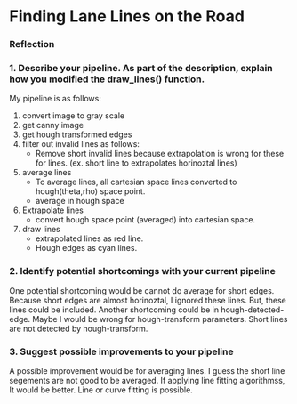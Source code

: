 # **Finding Lane Lines on the Road** 


### Reflection

### 1. Describe your pipeline. As part of the description, explain how you modified the draw_lines() function.

My pipeline is as follows:
 1. convert image to gray scale 
 2. get canny image
 3. get hough transformed edges 
 4. filter out invalid lines as follows: 
     - Remove short invalid lines because extrapolation is wrong for these for lines. 
       (ex. short line to extrapolates horinoztal lines)
 5. average lines
     - To average lines, all cartesian space lines converted to hough(theta,rho) space point.
     - average in hough space
 6. Extrapolate lines
     - convert hough space point (averaged) into cartesian space.
 7. draw lines
     - extrapolated lines as red line.
     - Hough edges as cyan lines.


### 2. Identify potential shortcomings with your current pipeline
One potential shortcoming would be cannot do average for short edges. Because short edges are almost horinoztal, I ignored these lines. But, these lines could be included.
Another shortcoming could be in hough-detected-edge. Maybe I would be wrong for hough-transform parameters.
Short lines are not detected by hough-transform.

### 3. Suggest possible improvements to your pipeline

A possible improvement would be for averaging lines.
I guess the short line segements are not good to be averaged. 
If applying line fitting algorithmss, It would be better. 
Line or curve fitting is possible.

